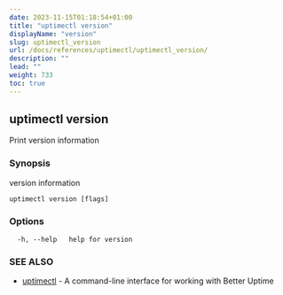```yaml
---
date: 2023-11-15T01:18:54+01:00
title: "uptimectl version"
displayName: "version"
slug: uptimectl_version
url: /docs/references/uptimectl/uptimectl_version/
description: ""
lead: ""
weight: 733
toc: true
---
```

## uptimectl version

Print version information

### Synopsis

version information

```
uptimectl version [flags]
```

### Options

```
  -h, --help   help for version
```

### SEE ALSO

* [uptimectl](/docs/references/uptimectl/uptimectl/)	 - A command-line interface for working with Better Uptime

